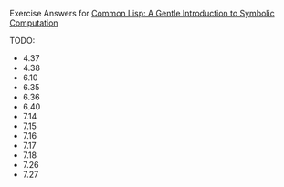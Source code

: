 Exercise Answers for [Common Lisp: A Gentle Introduction to Symbolic Computation](https://www.amazon.com/s/ref=nb_sb_noss?url=search-alias%3Daps&field-keywords=a+gentle+introduction+to+lisp)

TODO: 
* 4.37
* 4.38
* 6.10
* 6.35
* 6.36
* 6.40
* 7.14
* 7.15
* 7.16
* 7.17
* 7.18
* 7.26
* 7.27
